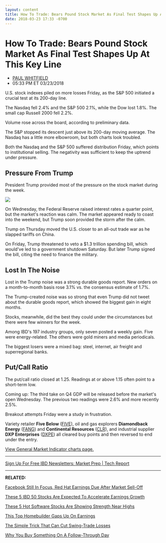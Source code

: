 ```yaml
---
layout: content
title: How To Trade: Bears Pound Stock Market As Final Test Shapes Up At This Key Line
date: 2018-03-23 17:33 -0700
---
```



How To Trade: Bears Pound Stock Market As Final Test Shapes Up At This Key Line
================================================================================




* [PAUL WHITFIELD](https://www.investors.com/author/whitfieldp/ "Posts by PAUL WHITFIELD")
* 05:33 PM ET 03/23/2018




U.S. stock indexes piled on more losses Friday, as the S&P 500 initiated a crucial test at its 200-day line.




The Nasdaq fell 2.4% and the S&P 500 2.1%, while the Dow lost 1.8%. The small cap Russell 2000 fell 2.2%.


Volume rose across the board, according to preliminary data.


The S&P stopped its descent just above its 200-day moving average. The Nasdaq has a little more elbowroom, but both charts look troubled.


Both the Nasdaq and the S&P 500 suffered distribution Friday, which points to institutional selling. The negativity was sufficient to keep the uptrend under pressure.


Pressure From Trump
-------------------


President Trump provided most of the pressure on the stock market during the week.


[![](https://www.investors.com/wp-content/uploads/2018/03/MP032318-257x300.png)](https://www.investors.com/wp-content/uploads/2018/03/MP032318.png)


On Wednesday, the Federal Reserve raised interest rates a quarter point, but the market's reaction was calm. The market appeared ready to coast into the weekend, but Trump soon provided the storm after the calm.


Trump on Thursday moved the U.S. closer to an all-out trade war as he slapped tariffs on China.


On Friday, Trump threatened to veto a $1.3 trillion spending bill, which would've led to a government shutdown Saturday. But later Trump signed the bill, citing the need to finance the military.


Lost In The Noise
-----------------


Lost in the Trump noise was a strong durable goods report. New orders on a month-to-month basis rose 3.1% vs. the consensus estimate of 1.7%.


The Trump-created noise was so strong that even Trump did not tweet about the durable goods report, which showed the biggest gain in eight months.


Stocks, meanwhile, did the best they could under the circumstances but there were few winners for the week.


Among IBD's 197 industry groups, only seven posted a weekly gain. Five were energy-related. The others were gold miners and media periodicals.


The biggest losers were a mixed bag: steel, internet, air freight and superregional banks.


Put/Call Ratio
--------------


The put/call ratio closed at 1.25. Readings at or above 1.15 often point to a short-term low.


Coming up: The third take on Q4 GDP will be released before the market's open Wednesday. The previous two readings were 2.6% and more recently 2.5%.


Breakout attempts Friday were a study in frustration.


Variety retailer **Five Below** ([FIVE](https://research.investors.com/quote.aspx?symbol=FIVE)), oil and gas explorers **Diamondback Energy** ([FANG](https://research.investors.com/quote.aspx?symbol=FANG)) and **Continental Resources** ([CLR](https://research.investors.com/quote.aspx?symbol=CLR)), and industrial supplier **DXP Enterprises** ([DXPE](https://research.investors.com/quote.aspx?symbol=DXPE)) all cleared buy points and then reversed to end under the entry.


[View General Market Indicator charts page.](https://www.investors.com/wp-content/uploads/2018/03/GMI_032618.pdf)




---


[Sign Up For Free IBD Newsletters: Market Prep | Tech Report](https://shop.investors.com/offer/splashresponsive.aspx?id=ibd-newsletters&src=A00332A&intcode=NewsletterSignup_Editorial_SignUp)


---


**RELATED:**


[Facebook Still In Focus, Red Hat Earnings Due After Market Sell-Off](https://www.investors.com/market-trend/stock-market-today/facebook-still-stock-market-focus-red-hat-earnings-due-sp-500-dow-jones-futures/)


[These 5 IBD 50 Stocks Are Expected To Accelerate Earnings Growth](https://www.investors.com/research/alibaba-nvidia-top-stocks-expected-to-accelerate-earnings-growth/)


[These 5 Hot Software Stocks Are Showing Strength Near Highs](https://www.investors.com/research/adobe-redhat-lead-5-hot-software-stocks-showing-strength-as-stock-market-falls/)


[This Top Homebuilder Gaps Up On Earnings](https://www.investors.com/news/homebuilder-stock-kb-homes-earnings-could-help-lift-the-sector/)


[The Simple Trick That Can Cut Swing-Trade Losses](https://www.investors.com/research/swing-trading/paypal-stock-swing-trade-example-stock-trading/)


[Why You Buy Something On A Follow-Through Day](https://www.investors.com/how-to-invest/investors-corner/why-you-should-buy-on-the-follow-through-day/)




